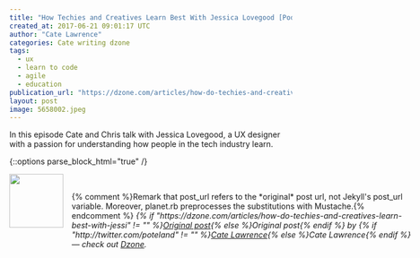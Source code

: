 ```yaml
---
title: "How Techies and Creatives Learn Best With Jessica Lovegood [Podcast]"
created_at: 2017-06-21 09:01:17 UTC
author: "Cate Lawrence"
categories: Cate writing dzone
tags: 
  - ux
  - learn to code
  - agile
  - education
publication_url: "https://dzone.com/articles/how-do-techies-and-creatives-learn-best-with-jessi"
layout: post
image: 5658002.jpeg
---
```

In this episode Cate and Chris talk with Jessica Lovegood, a UX designer with a passion for understanding how people in the tech industry learn.


{::options parse_block_html="true" /}
<div class="author">
   <img src="http://www.rss-specifications.com/rss-spec-rss.gif" style="width: 96px; height: 96;">
   <span style="position: absolute; padding: 32px 15px;">{% comment %}Remark that post_url refers to the *original* post url, not Jekyll's post_url variable. Moreover, planet.rb preprocesses the substitutions with Mustache.{% endcomment %}
      <i>{% if "https://dzone.com/articles/how-do-techies-and-creatives-learn-best-with-jessi" != "" %}<a href="https://dzone.com/articles/how-do-techies-and-creatives-learn-best-with-jessi">Original post</a>{% else %}Original post{% endif %} by {% if "http://twitter.com/poteland" != "" %}<a href="http://twitter.com/poteland">Cate Lawrence</a>{% else %}Cate Lawrence{% endif %} &mdash; check out <a href="https://dzone.com">Dzone</a>.</i>
  </span>
</div>
